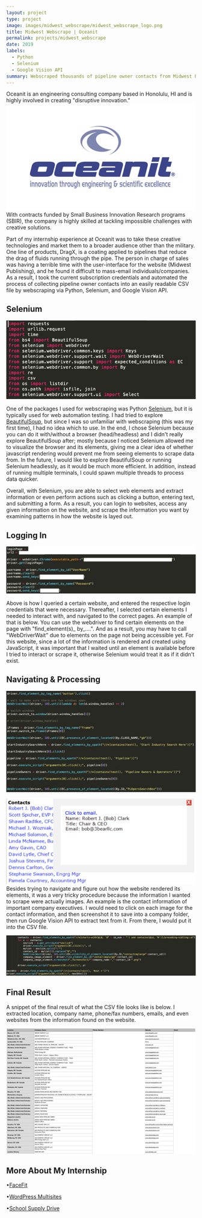 ```yaml
---
layout: project
type: project
image: images/midwest_webscrape/midwest_webscrape_logo.png
title: Midwest Webscrape | Oceanit
permalink: projects/midwest_webscrape
date: 2019
labels:
  - Python
  - Selenium
  - Google Vision API
summary: Webscraped thousands of pipeline owner contacts from Midwest Publishing to accelerate sales lead generation and marketing for Oceanit DragX products. 
---
```


Oceanit is an engineering consulting company based in Honolulu, HI and is highly involved in creating "disruptive innovation." <img class="ui medium right floated rounded image" src="../images/oceanit/oceanit_logo.jpg">With contracts funded by Small Business Innovation Research programs (SBIR), the company is highly skilled at tackling impossible challenges with creative solutions. 

Part of my internship experience at Oceanit was to take these creative technologies and market them to a broader audience other than the military. One line of products, DragX, is a coating applied to pipelines that reduce the drag of fluids running through the pipe. The person in charge of sales was having a terrible time with the user-interface for the website (Midwest Publishing), and he found it difficult to mass-email individuals/companies. As a result, I took the current subscription credentials and automated the process of collecting pipeline owner contacts into an easily readable CSV file by webscraping via Python, Selenium, and Google Vision API. 


<h2>Selenium</h2>
<img src="../images/midwest_webscrape/midwest_webscrape_packages.png">

One of the packages I used for webscraping was Python [Selenium](https://pypi.org/project/selenium/), but it is typically used for web automation testing. I had tried to explore [BeautifulSoup](https://pypi.org/project/beautifulsoup4/), but since I was so unfamiliar with webscraping (this was my first time), I had no idea which to use. In the end, I chose Selenium because you can do it with/without a browser (head/headless) and I didn't really explore BeautifulSoup after; mostly because I noticed Selenium allowed me to visualize the browser and its elements, giving me a clear idea of whether javascript rendering would prevent me from seeing elements to scrape data from. In the future, I would like to explore BeautifulSoup or running Selenium headlessly, as it would be much more efficient. In addition, instead of running multiple terminals, I could spawn multiple threads to process data quicker.

Overall, with Selenium, you are able to select web elements and extract information or even perform actions such as clicking a button, entering text, and submitting a form. As a result, you can login to websites, access any given information on the website, and scrape the information you want by examining patterns in how the website is layed out. 

<h2>Logging In</h2>

<img src="../images/midwest_webscrape/midwest_webscrape_login.png">

Above is how I queried a certain website, and entered the respective login credentials that were necessary. Thereafter, I selected certain elements I needed to interact with, and navigated to the correct pages. An example of that is below. You can use the webdriver to find certain elements on the page with "find_element(s)_ by_....". And as a result, you may have to call "WebDriverWait" due to elements on the page not being accessible yet. For this website, since a lot of the information is rendered and created using JavaScript, it was important that I waited until an element is available before I tried to interact or scrape it, otherwise Selenium would treat it as if it didn't exist.

<h2>Navigating & Processing</h2>

<img src="../images/midwest_webscrape/midwest_webscrape_navigate.png">

<img class="ui medium right floated rounded image" src="../images/midwest_webscrape/midwest_webscrape_contacts.png"> Besides trying to navigate and figure out how the website rendered its elements, it was a very tricky procedure because the information I wanted to scrape were actually images. An example is the contact information of important company executives. I would need to click on each image for the contact information, and then screenshot it to save into a company folder, then run Google Vision API to extract text from it. From there, I would put it into the CSV file.

<img src="../images/midwest_webscrape/midwest_webscrape_screenshot.png">

<h2>Final Result</h2>

A snippet of the final result of what the CSV file looks like is below. I extracted location, company name, phone/fax numbers, emails, and even websites from the information found on the website.

<img src="../images/midwest_webscrape/midwest_webscrape_csv.png">


<h2>More About My Internship</h2>
<span>&#8226;</span><a href="https://fpang0502.github.io/projects/facefit">FaceFit</a>

<span>&#8226;</span><a href="https://fpang0502.github.io/projects/wordpress_multisite">WordPress Multisites</a>

<span>&#8226;</span><a href="https://fpang0502.github.io/projects/school_supply_drive">School Supply Drive</a>

